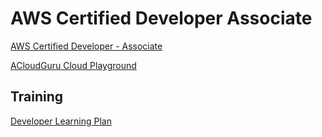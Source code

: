 # AWS Certified Developer Associate

[AWS Certified Developer - Associate](https://aws.amazon.com/certification/certified-developer-associate/?ch=tile&tile=getstarted)

[ACloudGuru Cloud Playground](https://learn.acloud.guru/cloud-playground/cloud-sandboxes)



## Training 

[Developer Learning Plan](https://explore.skillbuilder.aws/learn/public/learning_plan/view/84/developer-learning-plan)
